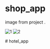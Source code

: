 # shop_app

image from project .

![1](https://user-images.githubusercontent.com/75967214/173860591-ddb53555-b769-4b08-9472-e13f2ae95c2d.png)
![2](https://user-images.githubusercontent.com/75967214/173860796-f341dbac-d50e-43b4-923a-21fbb2c91b58.png)


#   h o t e l _ a p p  
 